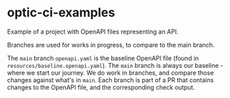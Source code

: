 # optic-ci-examples

Example of a project with OpenAPI files representing an API.

Branches are used for works in progress, to compare to the main branch.

The `main` branch `openapi.yaml` is the baseline OpenAPI file (found in `resources/baseline.openapi.yaml`). The `main` branch is always our baseline - where we start our journey. We do work in branches, and compare those changes against what's in `main`. Each branch is part of a PR that contains changes to the OpenAPI file, and the corresponding check output.